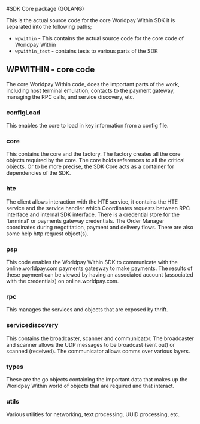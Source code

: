 #SDK Core package (GOLANG)

This is the actual source code for the core Worldpay Within SDK it is separated into the following paths;

* `wpwithin` - This contains the actual source code for the core code of Worldpay Within
* `wpwithin_test` - contains tests to various parts of the SDK

## WPWITHIN - core code

The core Worldpay Within code, does the important parts of the work, including host terminal emulation, contacts to the payment gateway, managing the RPC calls, and service discovery, etc.

### configLoad

This enables the core to load in key information from a config file.

### core

This contains the core and the factory. The factory creates all the core objects required by the core. The core holds references to all the critical objects. Or to be more precise, the SDK Core acts as a container for dependencies of the SDK.

### hte

The client allows interaction with the HTE service, it contains the HTE service and the service handler which Coordinates requests between RPC interface and internal SDK interface. There is a credential store for the 'terminal' or payments gateway credentials. The Order Manager coordinates during negotitation, payment and delivery flows. There are also some help http request object(s). 

### psp

This code enables the Worldpay Within SDK to communicate with the online.worldpay.com payments gatesway to make payments. The results of these payment can be viewed by having an associated account (associated with the credentials) on online.worldpay.com.

### rpc

This manages the services and objects that are exposed by thrift.

### servicediscovery

This contains the broadcaster, scanner and communicator. The broadcaster and scanner allows the UDP messages to be broadcast (sent out) or scanned (received). The communicator allows comms over various layers.

### types

These are the go objects containing the important data that makes up the Worldpay Within world of objects that are required and that interact.

### utils

Various utilities for networking, text processing, UUID processing, etc.
